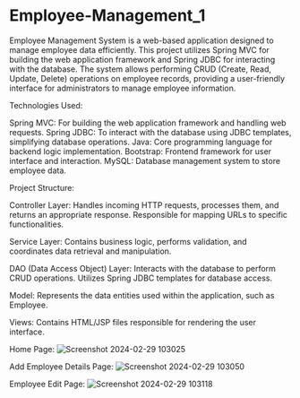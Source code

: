 # Employee-Management_1
Employee Management System is a web-based application designed to manage employee data efficiently. This project utilizes Spring MVC for building the web application framework and Spring JDBC for interacting with the database. The system allows performing CRUD (Create, Read, Update, Delete) operations on employee records, providing a user-friendly interface for administrators to manage employee information.

Technologies Used:

Spring MVC: For building the web application framework and handling web requests.
Spring JDBC: To interact with the database using JDBC templates, simplifying database operations.
Java: Core programming language for backend logic implementation.
Bootstrap: Frontend framework for user interface and interaction.
MySQL: Database management system to store employee data.

Project Structure:

Controller Layer: Handles incoming HTTP requests, processes them, and returns an appropriate response. Responsible for mapping URLs to specific functionalities.

Service Layer: Contains business logic, performs validation, and coordinates data retrieval and manipulation.

DAO (Data Access Object) Layer: Interacts with the database to perform CRUD operations. Utilizes Spring JDBC templates for database access.

Model: Represents the data entities used within the application, such as Employee.

Views: Contains HTML/JSP files responsible for rendering the user interface.

Home Page:
![Screenshot 2024-02-29 103025](https://github.com/codewithnitesh0305/Employee-Management_1/assets/133355700/b7a9697c-0de0-4d20-8127-5bc0b06ff024)

Add Employee Details Page:
![Screenshot 2024-02-29 103050](https://github.com/codewithnitesh0305/Employee-Management_1/assets/133355700/6b209585-3ae6-43ee-a245-b70ef98dda40)

Employee Edit Page:
![Screenshot 2024-02-29 103118](https://github.com/codewithnitesh0305/Employee-Management_1/assets/133355700/d29fbce9-c14c-4bf5-9267-174ff045c27c)


